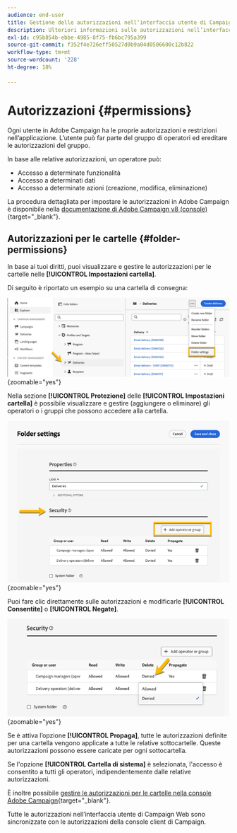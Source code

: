 ```yaml
---
audience: end-user
title: Gestione delle autorizzazioni nell’interfaccia utente di Campaign Web
description: Ulteriori informazioni sulle autorizzazioni nell’interfaccia utente di Campaign Web
exl-id: c95b854b-ebbe-4985-8f75-fb6bc795a399
source-git-commit: f352f4e726eff50527d0b9a04d0506600c12b822
workflow-type: tm+mt
source-wordcount: '228'
ht-degree: 18%

---
```



# Autorizzazioni {#permissions}

Ogni utente in Adobe Campaign ha le proprie autorizzazioni e restrizioni nell’applicazione. L’utente può far parte del gruppo di operatori ed ereditare le autorizzazioni del gruppo.

In base alle relative autorizzazioni, un operatore può:

* Accesso a determinate funzionalità
* Accesso a determinati dati
* Accesso a determinate azioni (creazione, modifica, eliminazione)

La procedura dettagliata per impostare le autorizzazioni in Adobe Campaign è disponibile nella [documentazione di Adobe Campaign v8 (console)](https://experienceleague.adobe.com/en/docs/campaign/campaign-v8/admin/permissions/gs-permissions){target="_blank"}.

## Autorizzazioni per le cartelle {#folder-permissions}

In base ai tuoi diritti, puoi visualizzare e gestire le autorizzazioni per le cartelle nelle **[!UICONTROL Impostazioni cartella]**.

Di seguito è riportato un esempio su una cartella di consegna:

![](assets/folder_settings.png){zoomable="yes"}

Nella sezione **[!UICONTROL Protezione]** delle **[!UICONTROL Impostazioni cartella]** è possibile visualizzare e gestire (aggiungere o eliminare) gli operatori o i gruppi che possono accedere alla cartella.

![](assets/folder_security.png){zoomable="yes"}

Puoi fare clic direttamente sulle autorizzazioni e modificarle **[!UICONTROL Consentite]** o **[!UICONTROL Negate]**.

![](assets/folder_security_denied.png){zoomable="yes"}

Se è attiva l’opzione **[!UICONTROL Propaga]**, tutte le autorizzazioni definite per una cartella vengono applicate a tutte le relative sottocartelle. Queste autorizzazioni possono essere caricate per ogni sottocartella.

Se l&#39;opzione **[!UICONTROL Cartella di sistema]** è selezionata, l&#39;accesso è consentito a tutti gli operatori, indipendentemente dalle relative autorizzazioni.

È inoltre possibile [gestire le autorizzazioni per le cartelle nella console Adobe Campaign](https://experienceleague.adobe.com/en/docs/campaign/campaign-v8/admin/permissions/folder-permissions){target="_blank"}.

Tutte le autorizzazioni nell’interfaccia utente di Campaign Web sono sincronizzate con le autorizzazioni della console client di Campaign.
